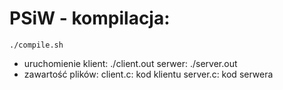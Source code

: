 # PSiW - kompilacja: 
	./compile.sh
 - uruchomienie 
 klient: 
	./client.out
 serwer: ./server.out
 - zawartość plików:
 	client.c: kod klientu
 	server.c: kod serwera
 	
